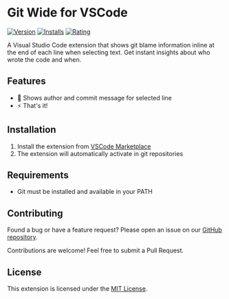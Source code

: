 # Git Wide for VSCode

[![Version](https://img.shields.io/visual-studio-marketplace/v/FreeIdom.vscode-git-wide)](https://marketplace.visualstudio.com/items?itemName=FreeIdom.vscode-git-wide)
[![Installs](https://img.shields.io/visual-studio-marketplace/i/FreeIdom.vscode-git-wide)](https://marketplace.visualstudio.com/items?itemName=FreeIdom.vscode-git-wide)
[![Rating](https://img.shields.io/visual-studio-marketplace/r/FreeIdom.vscode-git-wide)](https://marketplace.visualstudio.com/items?itemName=FreeIdom.vscode-git-wide)

A Visual Studio Code extension that shows git blame information inline at the end of each line when selecting text. Get instant insights about who wrote the code and when.

## Features

- 🚀 Shows author and commit message for selected line
- ⚡ That's it!

## Installation

1. Install the extension from [VSCode Marketplace](https://marketplace.visualstudio.com/items?itemName=FreeIdom.vscode-git-wide)
2. The extension will automatically activate in git repositories


## Requirements

- Git must be installed and available in your PATH

## Contributing

Found a bug or have a feature request? Please open an issue on our [GitHub repository](https://github.com/FreeIdom/vscode-git-wide).

Contributions are welcome! Feel free to submit a Pull Request.

## License

This extension is licensed under the [MIT License](LICENSE).
